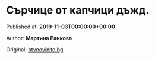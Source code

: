 
# Сърчице от капчици дъжд.

Published at: **2019-11-03T00:00:00+00:00**

Author: **Мартина Ранкова**

Original: [btvnovinite.bg](https://btvnovinite.bg/az-reporterut/priroda/sarchice-ot-kapchici-dazhd_536681.html)


